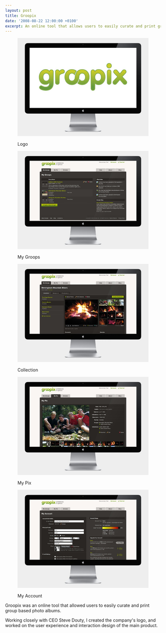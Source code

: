 ```yaml
---
layout: post
title: Groopix
date: '2008-08-22 12:00:00 +0100'
excerpt: An online tool that allows users to easily curate and print group based photo albums.
---
```

<div class="slides">
    <figure>
        <img src="/assets/portfolio/groopix/0.jpg" alt=""/>
        <figcaption>
            <p>Logo</p>
        </figcaption>
    </figure>
    <figure>
        <img src="/assets/portfolio/groopix/1.jpg" alt=""/>
        <figcaption>
            <p>My Groops</p>
        </figcaption>
    </figure>
    <figure>
        <img src="/assets/portfolio/groopix/2.jpg" alt=""/>
        <figcaption>
            <p>Collection</p>
        </figcaption>
    </figure>
    <figure>
        <img src="/assets/portfolio/groopix/3.jpg" alt=""/>
        <figcaption>
            <p>My Pix</p>
        </figcaption>
    </figure>
    <figure>
        <img src="/assets/portfolio/groopix/4.jpg" alt=""/>
        <figcaption>
            <p>My Account</p>
        </figcaption>
    </figure>
</div>

Groopix was an online tool that allowed users to easily curate and print group based photo albums.

Working closely with CEO Steve Douty, I created the company's logo, and worked on the user experience and interaction design of the main product.